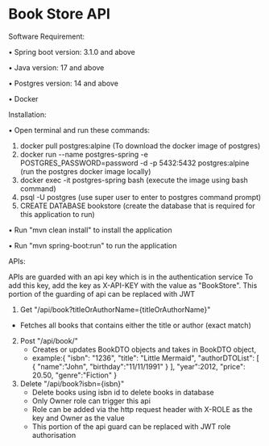 # Book Store API

Software Requirement:

&#8226; Spring boot version: 3.1.0 and above

&#8226; Java version: 17 and above

&#8226; Postgres version: 14 and above

&#8226; Docker

Installation:

&#8226; Open terminal and run these commands:
1) docker pull postgres:alpine (To download the docker image of postgres)
2) docker run --name postgres-spring -e POSTGRES_PASSWORD=password -d -p 5432:5432 postgres:alpine (run the postgres docker image locally)
3) docker exec -it postgres-spring bash (execute the image using bash command)
4) psql -U postgres (use super user to enter to postgres command prompt)
5) CREATE DATABASE bookstore (create the database that is required for this application to run)

&#8226; Run "mvn clean install" to install the application

&#8226; Run "mvn spring-boot:run" to run the application

APIs:

APIs are guarded with an api key which is in the authentication service
To add this key, add the key as X-API-KEY with the value as "BookStore".
This portion of the guarding of api can be replaced with JWT
1) Get "/api/book?titleOrAuthorName={titleOrAuthorName}"
 - Fetches all books that contains either the title or author (exact match)
2) Post "/api/book/" 
   - Creates or updates BookDTO objects and takes in BookDTO object, 
   - example:{
        "isbn": "1236",
        "title": "Little Mermaid",
        "authorDTOList": [
           {
              "name":"John",
              "birthday":"11/11/1991"
           }
        ],
        "year":2012,
        "price": 20.50,
        "genre":"Fiction"
     }
3) Delete "/api/book?isbn={isbn}" 
   - Delete books using isbn id to delete books in database
   - Only Owner role can trigger this api
   - Role can be added via the http request header with X-ROLE as the key and Owner as the value
   - This portion of the api guard can be replaced with JWT role authorisation
